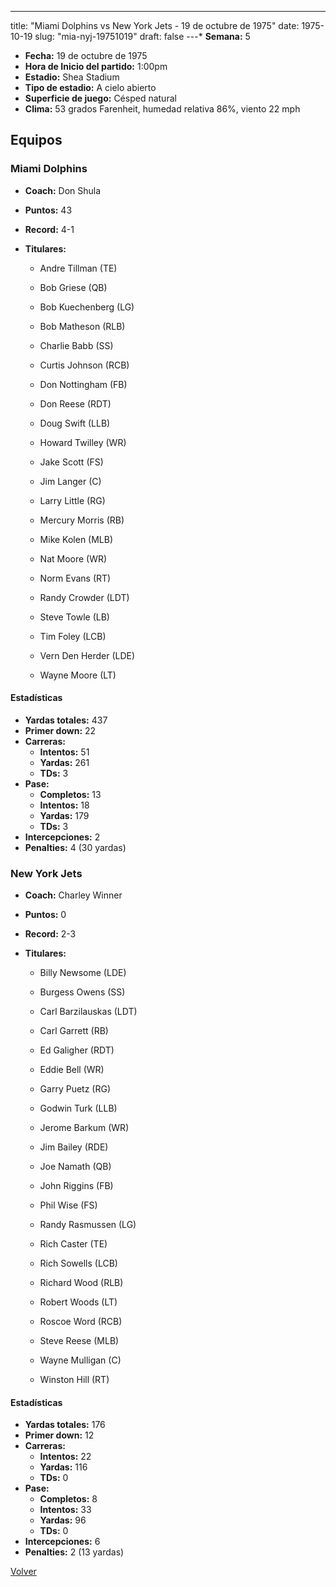 ---
title: "Miami Dolphins vs New York Jets - 19 de octubre de 1975"
date: 1975-10-19
slug: "mia-nyj-19751019"
draft: false
---* **Semana:** 5
* **Fecha:** 19 de octubre de 1975
* **Hora de Inicio del partido:** 1:00pm
* **Estadio:** Shea Stadium
* **Tipo de estadio:** A cielo abierto
* **Superficie de juego:** Césped natural
* **Clima:** 53 grados Farenheit, humedad relativa 86%, viento 22 mph

## Equipos


### Miami Dolphins
* **Coach:** Don Shula
* **Puntos:** 43
* **Record:** 4-1
* **Titulares:** 

  * Andre Tillman (TE) 

  * Bob Griese (QB) 

  * Bob Kuechenberg (LG) 

  * Bob Matheson (RLB) 

  * Charlie Babb (SS) 

  * Curtis Johnson (RCB) 

  * Don Nottingham (FB) 

  * Don Reese (RDT) 

  * Doug Swift (LLB) 

  * Howard Twilley (WR) 

  * Jake Scott (FS) 

  * Jim Langer (C) 

  * Larry Little (RG) 

  * Mercury Morris (RB) 

  * Mike Kolen (MLB) 

  * Nat Moore (WR) 

  * Norm Evans (RT) 

  * Randy Crowder (LDT) 

  * Steve Towle (LB) 

  * Tim Foley (LCB) 

  * Vern Den Herder (LDE) 

  * Wayne Moore (LT) 

#### Estadísticas
* **Yardas totales:** 437
* **Primer down:** 22
* **Carreras:**
  * **Intentos:** 51
  * **Yardas:** 261
  * **TDs:** 3
* **Pase:**
  * **Completos:** 13
  * **Intentos:** 18
  * **Yardas:** 179
  * **TDs:** 3
* **Intercepciones:** 2
* **Penalties:** 4 (30 yardas)

### New York Jets
* **Coach:** Charley Winner
* **Puntos:** 0
* **Record:** 2-3
* **Titulares:** 

  * Billy Newsome (LDE) 

  * Burgess Owens (SS) 

  * Carl Barzilauskas (LDT) 

  * Carl Garrett (RB) 

  * Ed Galigher (RDT) 

  * Eddie Bell (WR) 

  * Garry Puetz (RG) 

  * Godwin Turk (LLB) 

  * Jerome Barkum (WR) 

  * Jim Bailey (RDE) 

  * Joe Namath (QB) 

  * John Riggins (FB) 

  * Phil Wise (FS) 

  * Randy Rasmussen (LG) 

  * Rich Caster (TE) 

  * Rich Sowells (LCB) 

  * Richard Wood (RLB) 

  * Robert Woods (LT) 

  * Roscoe Word (RCB) 

  * Steve Reese (MLB) 

  * Wayne Mulligan (C) 

  * Winston Hill (RT) 

#### Estadísticas
* **Yardas totales:** 176
* **Primer down:** 12
* **Carreras:**
  * **Intentos:** 22
  * **Yardas:** 116
  * **TDs:** 0
* **Pase:**
  * **Completos:** 8
  * **Intentos:** 33
  * **Yardas:** 96
  * **TDs:** 0
* **Intercepciones:** 6
* **Penalties:** 2 (13 yardas)


[Volver](/historia/1975)
